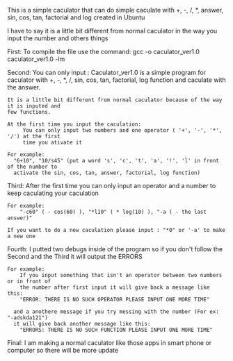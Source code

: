 This is a simple caculator that can do simple caculate with +, -, /, *, answer, sin, cos, tan, 
factorial and log created in Ubuntu


I have to say it is a little bit different from normal caculator in the way you input the number and others things


First:
    To compile the file use the command: gcc -o caculator_ver1.0 caculator_ver1.0 -lm


Second:
    You can only input :
        Caculator_ver1.0 is a simple program for caculator with +, -, *, /, sin, cos, tan, 
        factorial, log function and caculate with the answer. 
 
    It is a little bit different from normal caculator because of the way it is inputed and 
    few functions.
 
    At the first time you input the caculation:
         You can only input two numbers and one operator ( '+', '-', '*', '/') at the first 
         time you ativate it
   
    For example: 
      "6+10", "10/s45" (put a word 's', 'c', 't', 'a', '!', 'l' in front of the number to 
      activate the sin, cos, tan, answer, factorial, log function)
 

Third:
    After the first time you can only input an operator and a number to keep caculating your 
    caculation
    
    For example: 
        "-c60" ( - cos(60) ), "*l10" ( * log(10) ), "-a ( - the last answer)"
    
    If you want to do a new caculation please input : "*0" or '-a' to make a new one
 

Fourth:
    I putted two debugs inside of the program so if you don't follow the Second and the Third it 
    will output the ERRORS
   
    For example:
        If you input something that isn't an operator between two numbers or in front of 
        the number after first input it will give back a message like this: 
        "ERROR: THERE IS NO SUCH OPERATOR PLEASE INPUT ONE MORE TIME" 
      
      and a anothere message if you try messing with the number (For ex: "-adskda121") 
      it will give back another message like this: 
        "ERRORS: THERE IS NO SUCH FUNCTION PLEASE INPUT ONE MORE TIME"


Final:
   I am making a normal caculator like those apps in smart phone or computer so there will be more update
